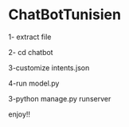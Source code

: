 # ChatBotTunisien

1- extract file 

2- cd chatbot

3-customize intents.json 

4-run model.py

3-python manage.py runserver

enjoy!!


